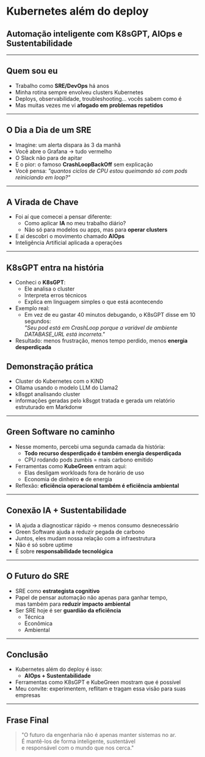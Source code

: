# Kubernetes além do deploy  
## Automação inteligente com K8sGPT, AIOps e Sustentabilidade

---

## Quem sou eu
- Trabalho como **SRE/DevOps** há anos  
- Minha rotina sempre envolveu clusters Kubernetes  
- Deploys, observabilidade, troubleshooting... vocês sabem como é  
- Mas muitas vezes me vi **afogado em problemas repetidos**

---

## O Dia a Dia de um SRE
- Imagine: um alerta dispara às 3 da manhã  
- Você abre o Grafana → tudo vermelho  
- O Slack não para de apitar  
- E o pior: o famoso **CrashLoopBackOff** sem explicação  
- Você pensa: *"quantos ciclos de CPU estou queimando só com pods reiniciando em loop?"*

---

## A Virada de Chave

- Foi aí que comecei a pensar diferente:  
  - Como aplicar **IA** no meu trabalho diário?  
  - Não só para modelos ou apps, mas para **operar clusters**  
- E aí descobri o movimento chamado **AIOps**  
- Inteligência Artificial aplicada a operações

---

## K8sGPT entra na história

- Conheci o **K8sGPT**:  
  - Ele analisa o cluster  
  - Interpreta erros técnicos  
  - Explica em linguagem simples o que está acontecendo  
- Exemplo real:  
  - Em vez de eu gastar 40 minutos debugando, o K8sGPT disse em 10 segundos:  
    *"Seu pod está em CrashLoop porque a variável de ambiente DATABASE_URL está incorreta."*  
- Resultado: menos frustração, menos tempo perdido, menos **energia desperdiçada**

## Demonstração prática

- Cluster do Kubernetes com o KIND
- Ollama usando o modelo LLM do Llama2
- k8sgpt analisando cluster
- informações geradas pelo k8sgpt tratada e gerada um relatório estruturado em Markdonw

---

## Green Software no caminho
- Nesse momento, percebi uma segunda camada da história:  
  - **Todo recurso desperdiçado é também energia desperdiçada**  
  - CPU rodando pods zumbis = mais carbono emitido  
- Ferramentas como **KubeGreen** entram aqui:  
  - Elas desligam workloads fora de horário de uso  
  - Economia de dinheiro **e** de energia  
- Reflexão: **eficiência operacional também é eficiência ambiental**

---

## Conexão IA + Sustentabilidade
- IA ajuda a diagnosticar rápido → menos consumo desnecessário  
- Green Software ajuda a reduzir pegada de carbono  
- Juntos, eles mudam nossa relação com a infraestrutura  
- Não é só sobre uptime  
- É sobre **responsabilidade tecnológica**

---

## O Futuro do SRE
-  SRE como **estrategista cognitivo**  
- Papel de pensar automação não apenas para ganhar tempo,  
  mas também para **reduzir impacto ambiental**  
- Ser SRE hoje é ser **guardião da eficiência**  
  - Técnica  
  - Econômica  
  - Ambiental

---

## Conclusão
- Kubernetes além do deploy é isso:  
  - **AIOps + Sustentabilidade**  
- Ferramentas como K8sGPT e KubeGreen mostram que é possível  
- Meu convite: experimentem, reflitam e tragam essa visão para suas empresas  

---

## Frase Final
> "O futuro da engenharia não é apenas manter sistemas no ar.  
> É mantê-los de forma inteligente, sustentável  
> e responsável com o mundo que nos cerca."
